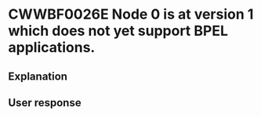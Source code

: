 # CWWBF0026E Node 0 is at version 1 which does not yet support BPEL applications.

## Explanation

## User response